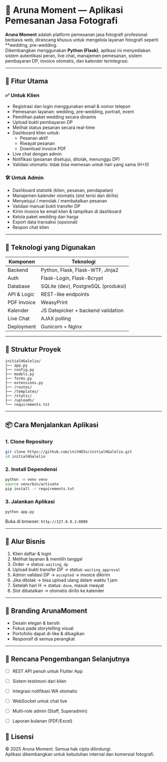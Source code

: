 
# 📸 Aruna Moment — Aplikasi Pemesanan Jasa Fotografi

**Aruna Moment** adalah platform pemesanan jasa fotografi profesional berbasis web, dirancang khusus untuk mengelola layanan fotografi seperti **wedding, pre-wedding.  
Dikembangkan menggunakan **Python (Flask)**, aplikasi ini menyediakan sistem autentikasi peran, live chat, manajemen pemesanan, sistem pembayaran DP, invoice otomatis, dan kalender terintegrasi.

---

## 🚀 Fitur Utama

### ✅ Untuk Klien
- Registrasi dan login menggunakan email & nomor telepon
- Pemesanan layanan: wedding, pre-wedding, portrait, event
- Pemilihan paket wedding secara dinamis
- Upload bukti pembayaran DP
- Melihat status pesanan secara real-time
- Dashboard klien untuk:
  - Pesanan aktif
  - Riwayat pesanan
  - Download invoice PDF
- Live chat dengan admin
- Notifikasi (pesanan disetujui, ditolak, menunggu DP)
- Validasi otomatis: tidak bisa memesan untuk hari yang sama (H+0)

### 🛠️ Untuk Admin
- Dashboard statistik (klien, pesanan, pendapatan)
- Manajemen kalender otomatis (slot terisi dan dirilis)
- Menyetujui / menolak / membatalkan pesanan
- Validasi manual bukti transfer DP
- Kirim invoice ke email klien & tampilkan di dashboard
- Kelola paket wedding dan harga
- Export data transaksi (opsional)
- Respon chat klien

---

## 🧱 Teknologi yang Digunakan

| Komponen      | Teknologi                           |
|---------------|--------------------------------------|
| Backend       | Python, Flask, Flask-WTF, Jinja2     |
| Auth          | Flask-Login, Flask-Bcrypt            |
| Database      | SQLite (dev), PostgreSQL (produksi)  |
| API & Logic   | REST-like endpoints                  |
| PDF Invoice   | WeasyPrint                           |
| Kalender      | JS Datepicker + backend validation   |
| Live Chat     | AJAX polling                         |
| Deployment    | Gunicorn + Nginx                     |

---

## 📂 Struktur Proyek

```
initialHGalelio/
├── app.py
├── config.py
├── models.py
├── forms.py
├── extensions.py
├── /routes/
├── /templates/
├── /static/
├── /uploads/
└── requirements.txt
```

---

## 📦 Cara Menjalankan Aplikasi

### 1. Clone Repository
```bash
git clone https://github.com/initHD3v/initialHGalelio.git
cd initialHGalelio
```

### 2. Install Dependensi
```bash
python -m venv venv
source venv/bin/activate
pip install -r requirements.txt
```

### 3. Jalankan Aplikasi
```bash
python app.py
```

Buka di browser: `http://127.0.0.1:8000`

---

## 💼 Alur Bisnis

1. Klien daftar & login
2. Melihat layanan & memilih tanggal
3. Order → status: `waiting_dp`
4. Upload bukti transfer DP → status: `waiting_approval`
5. Admin validasi DP → `accepted` → invoice dikirim
6. Jika ditolak → bisa upload ulang dalam waktu 1 jam
7. Setelah hari H → status: `done`, masuk riwayat
8. Slot dibatalkan → otomatis dirilis ke kalender

---

## 📸 Branding ArunaMoment

- Desain elegan & bersih
- Fokus pada storytelling visual
- Portofolio dapat di-like & dibagikan
- Responsif di semua perangkat

---

## 🔮 Rencana Pengembangan Selanjutnya

- [ ] REST API penuh untuk Flutter App
- [ ] Sistem testimoni dari klien
- [ ] Integrasi notifikasi WA otomatis
- [ ] WebSocket untuk chat live
- [ ] Multi-role admin (Staff, Superadmin)
- [ ] Laporan bulanan (PDF/Excel)


## 📃 Lisensi

© 2025 Aruna Moment. Semua hak cipta dilindungi.  
Aplikasi dikembangkan untuk kebutuhan internal dan komersial fotografi.
